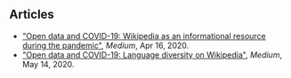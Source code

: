 Articles
------
* ["Open data and COVID-19: Wikipedia as an informational resource during the pandemic"](https://medium.com/@diegosaeztrumper/open-data-and-covid-19-wikipedia-as-an-informational-resource-during-the-pandemic-dcca6a23e826), *Medium*, Apr 16, 2020.
* ["Open data and COVID-19: Language diversity on Wikipedia"](https://medium.com/@diegosaeztrumper/open-data-and-covid-19-language-diversity-on-wikipedia-cb87eef63dc4), *Medium*, May 14, 2020.
